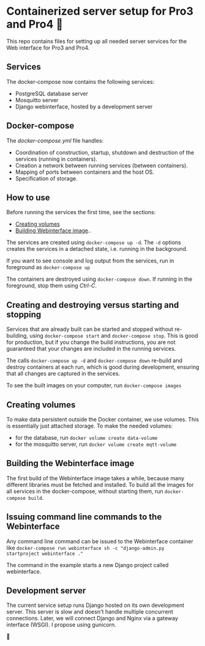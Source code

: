# Containerized server setup for Pro3 and Pro4 :rocket:

This repo contains files for setting up all needed server services for the Web interface for Pro3 and Pro4.

## Services
The docker-compose now contains the following services:
- PostgreSQL database server
- Mosquitto server
- Django webinterface, hosted by a development server

## Docker-compose
The *docker-compose.yml* file handles:
- Coordination of construction, startup, shutdown and destruction of the services (running in containers).
- Creation a network between running services (between containers). 
- Mapping of ports between containers and the host OS.
- Specification of storage.

## How to use
Before running the services the first time, see the sections:
- [Creating volumes](#Creating-volumes)
- [Building Webinterface image](#Building-Webinterface-image)..

The services are created using `docker-compose up -d`. The `-d` options creates the services in a detached state, i.e. running in the background.

If you want to see console and log output from the services, run in foreground as `docker-compose up`

The containers are destroyed using `docker-compose down`. If running in the foreground, stop them using *Ctrl-C*.

## Creating and destroying versus starting and stopping
Services that are already built can be started and stopped without re-building, using `docker-compose start` and `docker-compose stop`. This is good for production, but if you change the build instructions, you are not guaranteed that your changes are included in the running services.

The calls `docker-compose up -d` and `docker-compose down` re-build and destroy containers at each run, which is good during development, ensuring that all changes are captured in the services.

To see the built images on your computer, run `docker-compose images`

## Creating volumes
To make data persistent outside the Docker container, we use volumes. This is essentially just attached storage. 
To make the needed volumes:
- for the database, run `docker volume create data-volume`
- for the mosquitto server, run `docker volume create mqtt-volume`

## Building the Webinterface image
The first build of the Webinterface image takes a while, because many different libraries must be fetched and installed.
To build all the images for all services in the docker-compose, without starting them, run `docker-compose build`.

## Issuing command line commands to the Webinterface
Any command line command can be issued to the Webinterface container like `docker-compose run webinterface sh -c "django-admin.py startproject webinterface ."`

The command in the example starts a new Django project called webinterface.

## Development server
The current service setup runs Django hosted on its own development server. This server is slow and doesn't handle multiple concurrent connections. Later, we will connect Django and Nginx via a gateway interface (WSGI). I propose using gunicorn.

:rocket:
